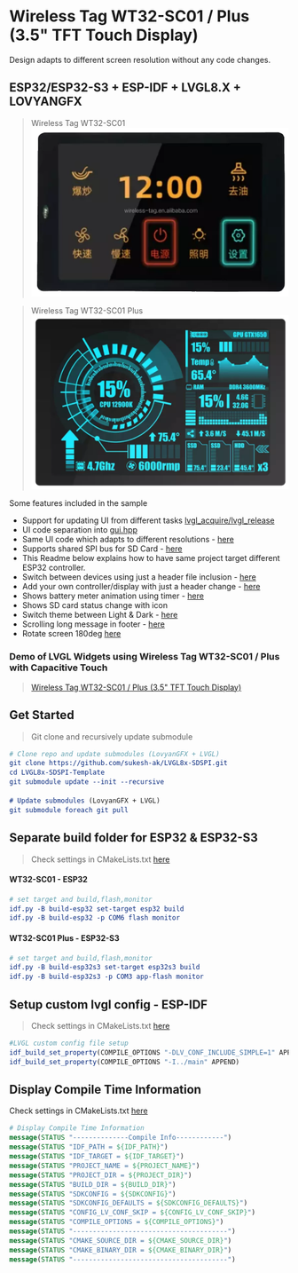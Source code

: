 #  Wireless Tag WT32-SC01 / Plus (3.5" TFT Touch Display)
Design adapts to different screen resolution without any code changes.   

## ESP32/ESP32-S3 + ESP-IDF + LVGL8.X + LOVYANGFX
> Wireless Tag WT32-SC01  
![device](datasheet/WT32-SC01.png)  

> Wireless Tag WT32-SC01 Plus  
![device](datasheet/WT32-SC01-Plus.png)

Some features included in the sample

- Support for updating UI from different tasks [lvgl_acquire/lvgl_release](/main/main.cpp#L119)
- UI code separation into [gui.hpp](/main/gui.hpp)
- Same UI code which adapts to different resolutions - [here](/main/gui.hpp#L101)
- Supports shared SPI bus for SD Card - [here](/main/helper_storage.hpp)
- This Readme below explains how to have same project target different ESP32 controller.
- Switch between devices using just a header file inclusion - [here](/main/main.cpp#L15)
- Add your own controller/display with just a header change - [here](/main/main.cpp#L15)
- Shows battery meter animation using timer - [here](/main/main.cpp#L141)
- Shows SD card status change with icon
- Switch theme between Light & Dark - [here](/main/gui.hpp#L227)
- Scrolling long message in footer - [here](/main/gui.hpp#L258)
- Rotate screen 180deg [here](/main/main.cpp#L106)

### Demo of LVGL Widgets using Wireless Tag WT32-SC01 / Plus with Capacitive Touch
> [Wireless Tag WT32-SC01 / Plus (3.5" TFT Touch Display)](https://www.alibaba.com/product-detail/esp32-development-board-WT32-SC01-3_62534911683.html)   

## Get Started
> Git clone and recursively update submodule
```cmake
# Clone repo and update submodules (LovyanGFX + LVGL)
git clone https://github.com/sukesh-ak/LVGL8x-SDSPI.git
cd LVGL8x-SDSPI-Template
git submodule update --init --recursive

# Update submodules (LovyanGFX + LVGL)
git submodule foreach git pull
```

## Separate build folder for ESP32 & ESP32-S3
> Check settings in CMakeLists.txt [here](CMakeLists.txt#L8)
#### WT32-SC01 - ESP32
```cmake
# set target and build,flash,monitor
idf.py -B build-esp32 set-target esp32 build
idf.py -B build-esp32 -p COM6 flash monitor
```

#### WT32-SC01 Plus - ESP32-S3
```cmake
# set target and build,flash,monitor
idf.py -B build-esp32s3 set-target esp32s3 build
idf.py -B build-esp32s3 -p COM3 app-flash monitor
```

## Setup custom lvgl config - ESP-IDF  
> Check settings in CMakeLists.txt [here](CMakeLists.txt#L16)
```cmake
#LVGL custom config file setup
idf_build_set_property(COMPILE_OPTIONS "-DLV_CONF_INCLUDE_SIMPLE=1" APPEND)
idf_build_set_property(COMPILE_OPTIONS "-I../main" APPEND)
```

## Display Compile Time Information
Check settings in CMakeLists.txt [here](CMakeLists.txt#L25)  
```cmake
# Display Compile Time Information
message(STATUS "--------------Compile Info------------")
message(STATUS "IDF_PATH = ${IDF_PATH}")
message(STATUS "IDF_TARGET = ${IDF_TARGET}")
message(STATUS "PROJECT_NAME = ${PROJECT_NAME}")
message(STATUS "PROJECT_DIR = ${PROJECT_DIR}")
message(STATUS "BUILD_DIR = ${BUILD_DIR}")
message(STATUS "SDKCONFIG = ${SDKCONFIG}")
message(STATUS "SDKCONFIG_DEFAULTS = ${SDKCONFIG_DEFAULTS}")
message(STATUS "CONFIG_LV_CONF_SKIP = ${CONFIG_LV_CONF_SKIP}")
message(STATUS "COMPILE_OPTIONS = ${COMPILE_OPTIONS}")
message(STATUS "---------------------------------------")
message(STATUS "CMAKE_SOURCE_DIR = ${CMAKE_SOURCE_DIR}")
message(STATUS "CMAKE_BINARY_DIR = ${CMAKE_BINARY_DIR}")
message(STATUS "---------------------------------------")
```
